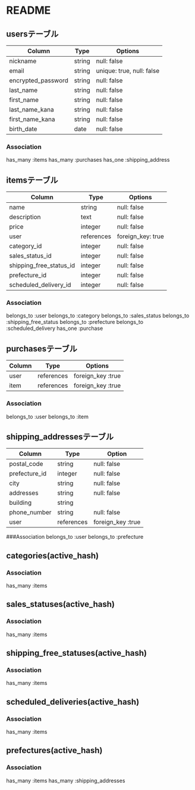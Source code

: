 # README

## usersテーブル

|Column             | Type      |Options                  |
|-------------------|-----------|-------------------------|
|nickname           |string     |null: false              |
|email              |string     |unique: true, null: false|
|encrypted_password |string     |null: false              |
|last_name          |string     |null: false              |
|first_name         |string     |null: false              |
|last_name_kana     |string     |null: false              |
|first_name_kana    |string     |null: false              |
|birth_date         |date       |null: false              |

### Association
has_many :items
has_many :purchases
has_one :shipping_address


## itemsテーブル

|Column                  | Type      |Options            |
|------------------------|-----------|-------------------|
|name                    |string     |null: false        |
|description             |text       |null: false        |
|price                   |integer    |null: false        |
|user                    |references |foreign_key: true  |
|category_id             |integer    |null: false        |
|sales_status_id         |integer    |null: false        |
|shipping_free_status_id |integer    |null: false        |
|prefecture_id           |integer    |null: false        |
|scheduled_delivery_id   |integer    |null: false        |


### Association
belongs_to :user
belongs_to :category
belongs_to :sales_status
belongs_to :shipping_free_status
belongs_to :prefecture
belongs_to :scheduled_delivery
has_one :purchase


## purchasesテーブル

|Column          | Type      |Options            |
|----------------|-----------|-------------------|
|user            |references |foreign_key :true  |
|item            |references |foreign_key :true  |
 
### Association
belongs_to :user
belongs_to :item

## shipping_addressesテーブル

|Column          | Type      |Option             |
|----------------|-----------|-------------------|
|postal_code     |string     |null: false        |
|prefecture_id   |integer    |null: false        |
|city            |string     |null: false        |
|addresses       |string     |null: false        |
|building        |string     |                   |
|phone_number    |string     |null: false        |    
|user            |references |foreign_key :true  |

###Association
belongs_to :user
belongs_to :prefecture


## categories(active_hash)
### Association
has_many :items


## sales_statuses(active_hash)
### Association
has_many :items


## shipping_free_statuses(active_hash)
### Association
has_many :items


## scheduled_deliveries(active_hash)
### Association
has_many :items


## prefectures(active_hash)
### Association
has_many :items
has_many :shipping_addresses